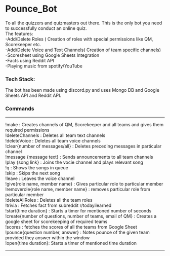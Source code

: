 # Pounce_Bot
To all the quizzers and quizmasters out there. This is the only bot you need to successfully conduct an online quiz. </br>
The features: </br>
-Add/Delete Roles ( Creation of roles with special permissions like QM, Scorekeeper etc.</br>
-Add/Delete Voice and Text Channels( Creation of team specific channels)</br>
-Scoresheet using Google Sheets Integration</br>
-Facts using Reddit API</br>
-Playing music from spotify/YouTube </br>

### Tech Stack:
The bot has been made using discord.py and uses Mongo DB and Google Sheets API and Reddit API.

### Commands 
---
!make : Creates channels of QM, Scorekeeper and all teams and gives them required permissions</br>
!deleteChannels : Deletes all team text channels</br>
!deleteVoice  : Deletes all team voice channels</br>
!clear{number of messages/all} : Deletes preceding messages in particular channel</br>
!message {message text} : Sends announcements to all team channels </br>
!play {song link} : Joins the vocie channel and plays relevant song</br>
!q : Shows the songs in queue</br>
!skip : Skips the next song</br>
!leave : Leaves the voice channel</br>
!give{role name, member name} : Gives particular role to particular member</br>
!removerole{role name, member name} : removes particular role from particular member </br>
!deleteAllRoles : Deletes all the team roles</br>
!trivia : Fetches fact from subreddit r/todayilearned</br>
!start{time duration} : Starts a timer for mentioned number of seconds</br>
!create{number of questions, number of teams, email of QM} : Creates a google sheet for scorekeeping of required teams</br>
!scores : fetches the scores of all the teams from Google Sheet</br>
!pounce{question number, answer} : Notes pounce of the given team provided they answer within the window</br>
!open{time duration}: Starts a timer of mentioned time duration </br>

---
